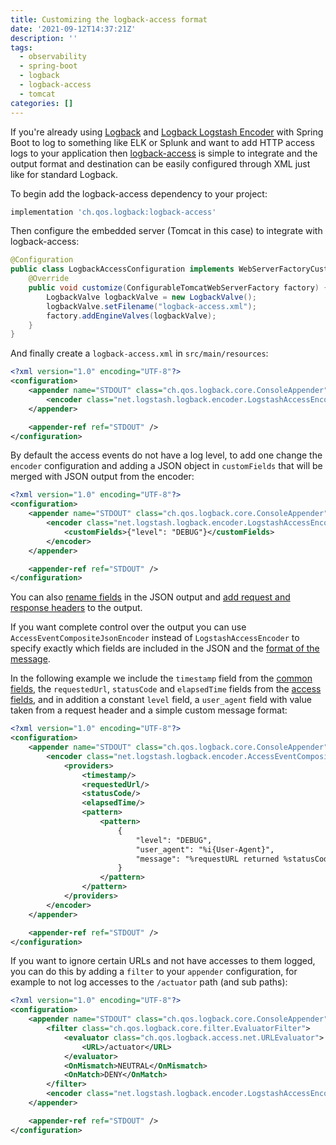 ```yaml
---
title: Customizing the logback-access format
date: '2021-09-12T14:37:21Z'
description: ''
tags:
  - observability
  - spring-boot
  - logback
  - logback-access
  - tomcat
categories: []
---
```

If you're already using [Logback](http://logback.qos.ch) and [Logback Logstash Encoder](https://github.com/logstash/logstash-logback-encoder) with Spring Boot to log to something like ELK or Splunk and want to add HTTP access logs to your application then [logback-access](http://logback.qos.ch/access.html) is simple to integrate and the output format and destination can be easily configured through XML just like for standard Logback.

To begin add the logback-access dependency to your project:

```groovy
implementation 'ch.qos.logback:logback-access'
```

Then configure the embedded server (Tomcat in this case) to integrate with logback-access:

```java
@Configuration
public class LogbackAccessConfiguration implements WebServerFactoryCustomizer<ConfigurableTomcatWebServerFactory> {
    @Override
    public void customize(ConfigurableTomcatWebServerFactory factory) {
        LogbackValve logbackValve = new LogbackValve();
        logbackValve.setFilename("logback-access.xml");
        factory.addEngineValves(logbackValve);
    }
}
```

And finally create a `logback-access.xml` in `src/main/resources`:

```xml
<?xml version="1.0" encoding="UTF-8"?>
<configuration>
    <appender name="STDOUT" class="ch.qos.logback.core.ConsoleAppender">
        <encoder class="net.logstash.logback.encoder.LogstashAccessEncoder" />
    </appender>

    <appender-ref ref="STDOUT" />
</configuration>
```

By default the access events do not have a log level, to add one change the `encoder` configuration and adding a JSON object in `customFields` that will be merged with JSON output from the encoder:

```xml
<?xml version="1.0" encoding="UTF-8"?>
<configuration>
    <appender name="STDOUT" class="ch.qos.logback.core.ConsoleAppender">
        <encoder class="net.logstash.logback.encoder.LogstashAccessEncoder">
            <customFields>{"level": "DEBUG"}</customFields>
        </encoder>
    </appender>

    <appender-ref ref="STDOUT" />
</configuration>
```

You can also [rename fields](https://github.com/logstash/logstash-logback-encoder#customizing-standard-field-names) in the JSON output and [add request and response headers](https://github.com/logstash/logstash-logback-encoder#header-fields) to the output.

If you want complete control over the output you can use `AccessEventCompositeJsonEncoder` instead of `LogstashAccessEncoder` to specify exactly which fields are included in the JSON and the [format of the message](http://logback.qos.ch/manual/layouts.html#logback-access).

In the following example we include the `timestamp` field from the [common fields](https://github.com/logstash/logstash-logback-encoder/blob/src/main/java/net/logstash/logback/fieldnames/LogstashCommonFieldNames.java#L26), the `requestedUrl`, `statusCode` and `elapsedTime` fields from the [access fields](https://github.com/logstash/logstash-logback-encoder/blob/main/src/main/java/net/logstash/logback/fieldnames/LogstashAccessFieldNames.java#L29), and in addition a constant `level` field, a `user_agent` field with value taken from a request header and a simple custom message format:

```xml
<?xml version="1.0" encoding="UTF-8"?>
<configuration>
    <appender name="STDOUT" class="ch.qos.logback.core.ConsoleAppender">
        <encoder class="net.logstash.logback.encoder.AccessEventCompositeJsonEncoder">
            <providers>
                <timestamp/>
                <requestedUrl/>
                <statusCode/>
                <elapsedTime/>
                <pattern>
                    <pattern>
                        {
                            "level": "DEBUG",
                            "user_agent": "%i{User-Agent}",
                            "message": "%requestURL returned %statusCode in %elapsedTime ms"
                        }
                    </pattern>
                </pattern>
            </providers>
        </encoder>
    </appender>

    <appender-ref ref="STDOUT" />
</configuration>
```

If you want to ignore certain URLs and not have accesses to them logged, you can do this by adding a `filter` to your `appender` configuration, for example to not log accesses to the `/actuator` path (and sub paths):

```xml
<?xml version="1.0" encoding="UTF-8"?>
<configuration>
    <appender name="STDOUT" class="ch.qos.logback.core.ConsoleAppender">
        <filter class="ch.qos.logback.core.filter.EvaluatorFilter">
            <evaluator class="ch.qos.logback.access.net.URLEvaluator">
                <URL>/actuator</URL>
            </evaluator>
            <OnMismatch>NEUTRAL</OnMismatch>
            <OnMatch>DENY</OnMatch>
        </filter>
        <encoder class="net.logstash.logback.encoder.LogstashAccessEncoder" />
    </appender>

    <appender-ref ref="STDOUT" />
</configuration>
```
